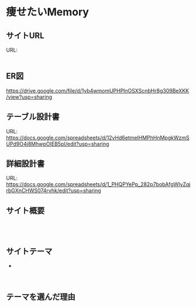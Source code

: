 # 痩せたいMemory

## サイトURL
URL:<br>
<br>

## ER図
https://drive.google.com/file/d/1yb4wmomUPHPlnOSXScnbHr8g309BeXKK/view?usp=sharing

## テーブル設計書
URL: https://docs.google.com/spreadsheets/d/12vHd6etmelHMPhHnMpgkWzmSUPd9O4j8MhwpOIEB5pI/edit?usp=sharing

## 詳細設計書
URL: https://docs.google.com/spreadsheets/d/1_PHQPYePp_282p7bobAfgWIyZqjrbGXnCHWS074rvhk/edit?usp=sharing

## サイト概要
<br>
<br>

## サイトテーマ
*
<br>

## テーマを選んだ理由
<br>
<br>
